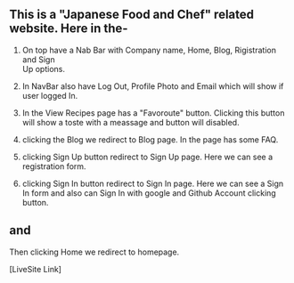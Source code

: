 
## This is a "Japanese Food and Chef" related website. Here in the-
1. On top have a Nab Bar with Company name, Home, Blog, Rigistration and Sign   
   Up options.

2. In NavBar also have Log Out, Profile Photo and Email which will show if user 
   logged In.

3. In the View Recipes page has a "Favoroute" button. Clicking this button will 
   show a toste with a meassage and button will disabled.

4. clicking the Blog we redirect to Blog page. In the page has some FAQ.

5. clicking Sign Up button redirect to Sign Up page. Here we can see a 
   registration form.

6. clicking Sign In button redirect to Sign In page. Here we can see a 
   Sign In form and also can Sign In with google and Github Account clicking button.

## and 

Then clicking Home we redirect to homepage.

[LiveSite Link] 

